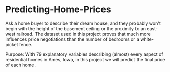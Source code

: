 # Predicting-Home-Prices
Ask a home buyer to describe their dream house, and they probably won't begin with the height of the basement ceiling or the proximity to an east-west railroad. The dataset used in this project proves that much more influences price negotiations than the number of bedrooms or a white-picket fence.   

Purpose: With 79 explanatory variables describing (almost) every aspect of residential homes in Ames, Iowa, in this project we will predict the final price of each home.
